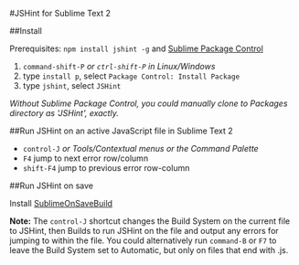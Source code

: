 #JSHint for Sublime Text 2

##Install

Prerequisites: `npm install jshint -g` and [Sublime Package Control](http://wbond.net/sublime_packages/package_control/installation)

1. `command-shift-P` *or `ctrl-shift-P` in Linux/Windows*
2. type `install p`, select `Package Control: Install Package`
3. type `jshint`, select `JSHint`

*Without Sublime Package Control, you could manually clone to Packages directory as 'JSHint', exactly.*

##Run JSHint on an active JavaScript file in Sublime Text 2

- `control-J` *or Tools/Contextual menus or the Command Palette*
- `F4` jump to next error row/column
- `shift-F4` jump to previous error row-column

##Run JSHint on save

Install [SublimeOnSaveBuild](https://github.com/alexnj/SublimeOnSaveBuild)

**Note:** The `control-J` shortcut changes the Build System on the current file to JSHint, then Builds to run JSHint on the file and output any errors for jumping to within the file. You could alternatively run `command-B` or `F7` to leave the Build System set to Automatic, but only on files that end with .js.